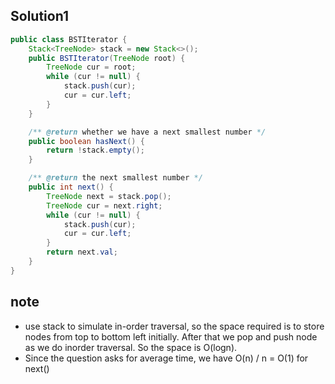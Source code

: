 ## Solution1
``` java
public class BSTIterator {
    Stack<TreeNode> stack = new Stack<>();
    public BSTIterator(TreeNode root) {
        TreeNode cur = root;
        while (cur != null) {
            stack.push(cur);
            cur = cur.left;
        }
    }

    /** @return whether we have a next smallest number */
    public boolean hasNext() {
        return !stack.empty();
    }

    /** @return the next smallest number */
    public int next() {
        TreeNode next = stack.pop();
        TreeNode cur = next.right;
        while (cur != null) {
            stack.push(cur);
            cur = cur.left;
        }
        return next.val;
    }
}
```

## note
* use stack to simulate in-order traversal, so the space required is to store nodes from top to bottom left initially. 
After that we pop and push node as we do inorder traversal. So the space is O(logn).
* Since the question asks for average time, we have O(n) / n = O(1) for next()
